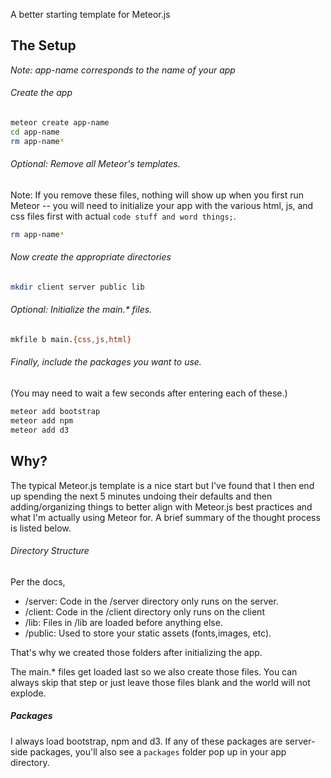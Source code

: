 A better starting template for Meteor.js

## The Setup
_Note: app-name corresponds to the name of your app_

###### Create the app
```bash
meteor create app-name
cd app-name
rm app-name* 
```

###### Optional: Remove all Meteor's templates.
Note: If you remove these files, nothing will show up when you first run Meteor -- you will need to initialize your app with the various html, js, and css files first with actual `code stuff and word things;`.
```bash
rm app-name* 
```
###### Now create the appropriate directories
```bash
mkdir client server public lib 
```

###### Optional: Initialize the main.* files.
```bash
mkfile b main.{css,js,html}
```

###### Finally, include the packages you want to use.
(You may need to wait a few seconds after entering each of these.)
```bash
meteor add bootstrap
meteor add npm
meteor add d3
```

## Why?
The typical Meteor.js template is a nice start but I've found that I then end up spending the next 5 minutes undoing their defaults and then adding/organizing things to better align with Meteor.js best practices and what I'm actually using Meteor for. A brief summary of the thought process is listed below.

###### Directory Structure
Per the docs, 
* /server: Code in the /server directory only runs on the server. 
* /client: Code in the /client directory only runs on the client
* /lib: Files in /lib are loaded before anything else.
* /public: Used to store your static assets (fonts,images, etc).

That's why we created those folders after initializing the app.

The main.* files get loaded last so we also create those files. You can always skip that step or just leave those files blank and the world will not explode. 

##### Packages
I always load bootstrap, npm and d3. If any of these packages are server-side packages, you'll also see a `packages` folder pop up in your app directory. 




 